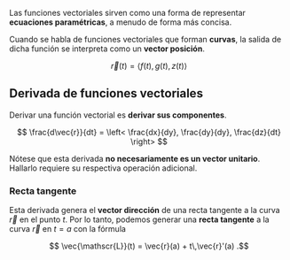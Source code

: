Las funciones vectoriales sirven como una forma de representar **ecuaciones paramétricas**, a menudo de forma más concisa.

Cuando se habla de funciones vectoriales que forman **curvas**, la salida de dicha función se interpreta como un **vector posición**.

$$
\vec{r}(t) = \left< f(t), g(t), z(t) \right> 
$$

## Derivada de funciones vectoriales

Derivar una función vectorial es **derivar sus componentes**.

$$
\frac{d\vec{r}}{dt} = \left< \frac{dx}{dy}, \frac{dy}{dy}, \frac{dz}{dt} \right> 
$$

Nótese que esta derivada **no necesariamente es un vector unitario**. Hallarlo requiere su respectiva operación adicional.

### Recta tangente

Esta derivada genera el **vector dirección** de una recta tangente a la curva $\vec{r}$ en el punto $t$. Por lo tanto, podemos generar una **recta tangente** a la curva $\vec{r}$ en $t = a$ con la fórmula

$$
\vec{\mathscr{L}}(t) = \vec{r}(a) + t\,\vec{r}'(a)
.$$
